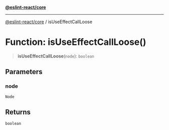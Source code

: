 [**@eslint-react/core**](../README.md)

***

[@eslint-react/core](../README.md) / isUseEffectCallLoose

# Function: isUseEffectCallLoose()

> **isUseEffectCallLoose**(`node`): `boolean`

## Parameters

### node

`Node`

## Returns

`boolean`
